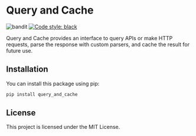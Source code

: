 # Query and Cache
![bandit](https://github.com/taylorhmorris/query_and_cache/actions/workflows/bandit.yml/badge.svg?event=push)
[![Code style: black](https://img.shields.io/badge/code%20style-black-000000.svg)](https://github.com/psf/black)


Query and Cache provides an interface to query APIs or make HTTP requests, parse the response with custom parsers, and cache the result for future use.

## Installation

You can install this package using pip:

```bash
pip install query_and_cache
```

## License

This project is licensed under the MIT License.
